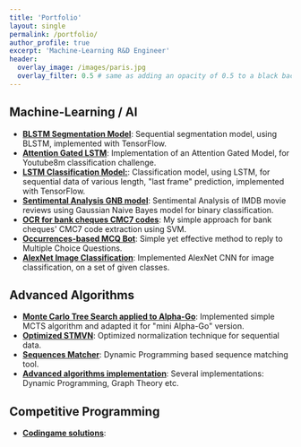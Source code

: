 ```yaml
---
title: 'Portfolio'
layout: single
permalink: /portfolio/
author_profile: true
excerpt: 'Machine-Learning R&D Engineer'
header:
  overlay_image: /images/paris.jpg
  overlay_filter: 0.5 # same as adding an opacity of 0.5 to a black background
---
```


## Machine-Learning / AI

- [**BLSTM Segmentation Model**](https://github.com/RafaelCartenet/BLSTMsegmentation): Sequential segmentation model, using BLSTM, implemented with TensorFlow.
- [**Attention Gated LSTM**](https://github.com/RafaelCartenet/AttentionGatedLSTM): Implementation of an Attention Gated Model, for Youtube8m classification challenge.
- [**LSTM Classification Model:**](https://github.com/RafaelCartenet/LSTMsequence-classifier): Classification model, using LSTM, for sequential data of various length, "last frame" prediction, implemented with TensorFlow.
- [**Sentimental Analysis GNB model**](https://github.com/RafaelCartenet/GaussianNBSentimentalAnalysis): Sentimental Analysis of IMDB movie reviews using Gaussian Naive Bayes model for binary classification.
- [**OCR for bank cheques CMC7 codes**](https://github.com/RafaelCartenet/OCR-CMC7): My simple approach for bank cheques' CMC7 code extraction using SVM.
- [**Occurrences-based MCQ Bot**](https://github.com/RafaelCartenet/MCQbot): Simple yet effective method to reply to Multiple Choice Questions.
- [**AlexNet Image Classification**](https://github.com/RafaelCartenet/AlexNetClassification): Implemented AlexNet CNN for image classification, on a set of given classes.

## Advanced Algorithms

- [**Monte Carlo Tree Search applied to Alpha-Go**](https://github.com/RafaelCartenet/MonteCarloTreeSearchAlphaGo): Implemented simple MCTS algorithm and adapted it for "mini Alpha-Go" version.
- [**Optimized STMVN**](https://github.com/RafaelCartenet/MFCC_STMVN): Optimized normalization technique for sequential data.
- [**Sequences Matcher**](https://github.com/RafaelCartenet/SequenceMatcher): Dynamic Programming based sequence matching tool.
- [**Advanced algorithms implementation**](https://github.com/RafaelCartenet/Advanced-Algorithms): Several implementations: Dynamic Programming, Graph Theory etc.


## Competitive Programming

- [**Codingame solutions**](https://github.com/RafaelCartenet/Codingame):
